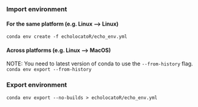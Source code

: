 
### Import environment
#### For the same platform (e.g. Linux --> Linux)
`conda env create -f echolocatoR/echo_env.yml`
#### Across platforms (e.g. Linux --> MacOS)
NOTE: You need to latest version of conda to use the `--from-history` flag.
`conda env export --from-history`

### Export environment
`conda env export --no-builds > echolocatoR/echo_env.yml`
